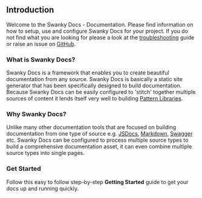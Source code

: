 ## Introduction

Welcome to the Swanky Docs - Documentation. Please find information on how to setup, use and configure Swanky Docs for your project. 
If you do not find what you are looking for please a look at the [troubleshooting](/troubleshooting.html) 
guide or raise an issue on [GitHub](https://github.com/swanky-docs/generator-swanky/issues).

### What is Swanky Docs?
Swanky Docs is a framework that enables you to create beautiful documentation from any source. 
Swanky Docs is basically a static site generator that has been specifically designed to build documentation. Because 
Swanky Docs can be easily configured to 'stitch' together multiple sources of content it lends 
itself very well to building [Pattern Libraries](https://patterns.swanky-docs.org/).

### Why Swanky Docs?
Unlike many other documentation tools that are focused on building documentation from one type of source e.g. [JSDocs](http://usejsdoc.org/), 
[Markdown](https://daringfireball.net/projects/markdown/), [Swagger](http://swagger.io/) etc. Swanky Docs can be configured to process 
multiple source types to build a comprehensive documentation asset, it can even combine multiple source types into single pages.

### Get Started
Follow this easy to follow step-by-step __Getting Started__ guide to get your docs up and running quickly.